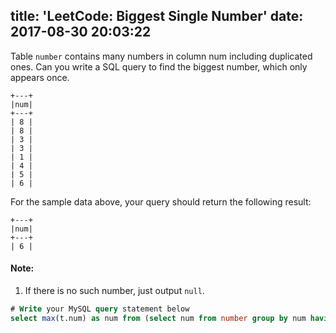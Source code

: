 title: 'LeetCode: Biggest Single Number'
date: 2017-08-30 20:03:22
---

Table `number` contains many numbers in column num including duplicated ones.
Can you write a SQL query to find the biggest number, which only appears once.
```
+---+
|num|
+---+
| 8 |
| 8 |
| 3 |
| 3 |
| 1 |
| 4 |
| 5 |
| 6 |
```
For the sample data above, your query should return the following result:
```
+---+
|num|
+---+
| 6 |
```
#### Note:
1. If there is no such number, just output `null`.

```SQL
# Write your MySQL query statement below
select max(t.num) as num from (select num from number group by num having count(*) =1) t;
```
